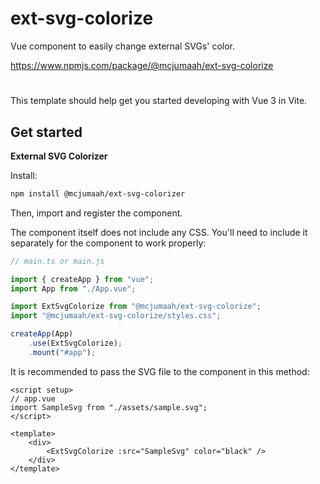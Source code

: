 # ext-svg-colorize

Vue component to easily change external SVGs' color.

https://www.npmjs.com/package/@mcjumaah/ext-svg-colorize

#
This template should help get you started developing with Vue 3 in Vite.
## Get started

**External SVG Colorizer**

Install:

```bash
npm install @mcjumaah/ext-svg-colorizer
```

Then, import and register the component.

The component itself does not include any CSS. You'll need to include it separately for the component to work properly:

```js
// main.ts or main.js

import { createApp } from "vue";
import App from "./App.vue";

import ExtSvgColorize from "@mcjumaah/ext-svg-colorize";
import "@mcjumaah/ext-svg-colorize/styles.css";

createApp(App)
    .use(ExtSvgColorize);
    .mount("#app");
```

It is recommended to pass the SVG file to the component in this method:

```vue
<script setup>
// app.vue
import SampleSvg from "./assets/sample.svg";
</script>

<template>
	<div>
	   	<ExtSvgColorize :src="SampleSvg" color="black" />
	</div>
</template>
```
